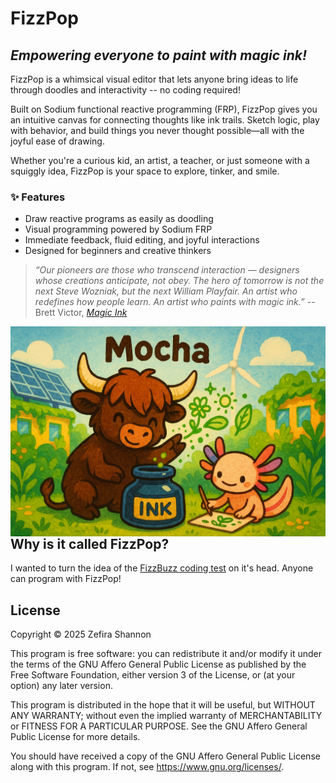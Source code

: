# FizzPop

## *Empowering everyone to paint with magic ink!*

FizzPop is a whimsical visual editor that lets anyone bring ideas to
life through doodles and interactivity -- no coding required!

Built on Sodium functional reactive programming (FRP), FizzPop
gives you an intuitive canvas for connecting thoughts like ink
trails. Sketch logic, play with behavior, and build things you never
thought possible—all with the joyful ease of drawing.

Whether you're a curious kid, an artist, a teacher, or just someone
with a squiggly idea, FizzPop is your space to explore, tinker, and
smile.

### ✨ Features

- Draw reactive programs as easily as doodling
- Visual programming powered by Sodium FRP
- Immediate feedback, fluid editing, and joyful interactions
- Designed for beginners and creative thinkers

> *“Our pioneers are those who transcend interaction — designers whose
> creations anticipate, not obey. The hero of tomorrow is not the next
> Steve Wozniak, but the next William Playfair. An artist who
> redefines how people learn. An artist who paints with magic ink.”*
> -- Brett Victor, [*Magic Ink*][MagicInk]

[MagicInk]: https://worrydream.com/MagicInk/#information_and_the_world_of_tomorrow


<img
src="https://raw.githubusercontent.com/RadicalZephyr/fizz-pop/1da6c2661d5bb3e70d9706614fa4293434a559a8/assets/Mocha-and-Echos-Magical-Doodles.png" alt="Mocha the dark brow highland cow and Echo the rainbow-finned axolotl are sitting in a garden, making magical doodles together from a giant jar of Magic Ink." title="Mocha & Echo's Magical Doodles" align="right" />

---

## Why is it called FizzPop?

I wanted to turn the idea of the [FizzBuzz coding test][FizzBuzz] on it's
head. Anyone can program with FizzPop!

[FizzBuzz]: https://en.wikipedia.org/wiki/Fizz_buzz

## License

Copyright © 2025 Zefira Shannon

This program is free software: you can redistribute it and/or modify
it under the terms of the GNU Affero General Public License as
published by the Free Software Foundation, either version 3 of the
License, or (at your option) any later version.

This program is distributed in the hope that it will be useful, but
WITHOUT ANY WARRANTY; without even the implied warranty of
MERCHANTABILITY or FITNESS FOR A PARTICULAR PURPOSE.  See the GNU
Affero General Public License for more details.

You should have received a copy of the GNU Affero General Public
License along with this program.  If not, see
<https://www.gnu.org/licenses/>.
